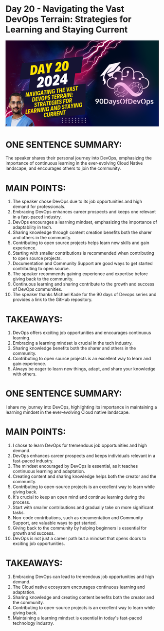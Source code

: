 # Day 20 - Navigating the Vast DevOps Terrain: Strategies for Learning and Staying Current
[![Watch the video](thumbnails/day20.png)](https://www.youtube.com/watch?v=ZSOYXerjgsw)

 # ONE SENTENCE SUMMARY:
The speaker shares their personal journey into DevOps, emphasizing the importance of continuous learning in the ever-evolving Cloud Native landscape, and encourages others to join the community.

# MAIN POINTS:
1. The speaker chose DevOps due to its job opportunities and high demand for professionals.
2. Embracing DevOps enhances career prospects and keeps one relevant in a fast-paced industry.
3. DevOps encourages a learning mindset, emphasizing the importance of adaptability in tech.
4. Sharing knowledge through content creation benefits both the sharer and others in the community.
5. Contributing to open source projects helps learn new skills and gain experience.
6. Starting with smaller contributions is recommended when contributing to open source projects.
7. Documentation and Community Support are good ways to get started contributing to open source.
8. The speaker recommends gaining experience and expertise before giving back to the community.
9. Continuous learning and sharing contribute to the growth and success of DevOps communities.
10. The speaker thanks Michael Kade for the 90 days of Devops series and provides a link to the GitHub repository.

# TAKEAWAYS:
1. DevOps offers exciting job opportunities and encourages continuous learning.
2. Embracing a learning mindset is crucial in the tech industry.
3. Sharing knowledge benefits both the sharer and others in the community.
4. Contributing to open source projects is an excellent way to learn and gain experience.
5. Always be eager to learn new things, adapt, and share your knowledge with others.
# ONE SENTENCE SUMMARY:
I share my journey into DevOps, highlighting its importance in maintaining a learning mindset in the ever-evolving Cloud native landscape.

# MAIN POINTS:

1. I chose to learn DevOps for tremendous job opportunities and high demand.
2. DevOps enhances career prospects and keeps individuals relevant in a fast-paced industry.
3. The mindset encouraged by DevOps is essential, as it teaches continuous learning and adaptation.
4. Creating content and sharing knowledge helps both the creator and the community.
5. Contributing to open-source projects is an excellent way to learn while giving back.
6. It's crucial to keep an open mind and continue learning during the process.
7. Start with smaller contributions and gradually take on more significant tasks.
8. Non-code contributions, such as documentation and Community Support, are valuable ways to get started.
9. Giving back to the community by helping beginners is essential for growth and success.
10. DevOps is not just a career path but a mindset that opens doors to exciting job opportunities.

# TAKEAWAYS:

1. Embracing DevOps can lead to tremendous job opportunities and high demand.
2. The Cloud native ecosystem encourages continuous learning and adaptation.
3. Sharing knowledge and creating content benefits both the creator and the community.
4. Contributing to open-source projects is an excellent way to learn while giving back.
5. Maintaining a learning mindset is essential in today's fast-paced technology industry.
